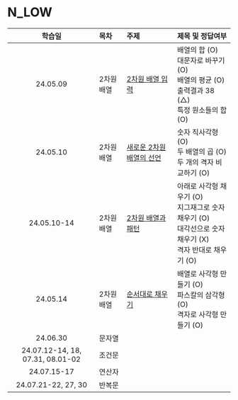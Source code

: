 # N_LOW

|              학습일              | 목차       | 주제                                                                         | 제목 및 정답여부                                                                                               |
| :------------------------------: | :--------- | :--------------------------------------------------------------------------- | :------------------------------------------------------------------------------------------------------------- |
|             24.05.09             | 2차원 배열 | [2차원 배열 입력](./2차원%20배열/2차원%20배열%20입력.js)                     | 배열의 합 (O)<br>대문자로 바꾸기 (O)<br>배열의 평균 (O)<br>출력결과 38 (△)<br>특정 원소들의 합 (O)             |
|             24.05.10             | 2차원 배열 | [새로운 2차원 배열의 선언](./2차원%20배열/새로운%202차원%20배열의%20선언.js) | 숫자 직사각형 (O)<br>두 배열의 곱 (O)<br>두 개의 격자 비교하기 (O)                                             |
|           24.05.10-14            | 2차원 배열 | [2차원 배열과 패턴](./2차원%20배열/2차원%20배열과%20패턴.js)                 | 아래로 사각형 채우기 (O)<br>지그재그로 숫자 채우기 (O)<br>대각선으로 숫자 채우기 (X)<br>격자 반대로 채우기 (O) |
|             24.05.14             | 2차원 배열 | [순서대로 채우기](./2차원%20배열/순서대로%20채우기.js)                       | 배열로 사각형 만들기 (O)<br>파스칼의 삼각형 (O)<br>격자로 사각형 만들기 (O)                                    |
|             24.06.30             | 문자열     |
| 24.07.12-14, 18, 07.31, 08.01-02 | 조건문     |
|           24.07.15-17            | 연산자     |
|       24.07.21-22, 27, 30        | 반복문     |
